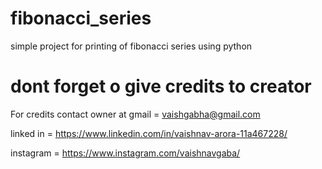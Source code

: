# fibonacci_series

simple project for printing of fibonacci series using python

# dont forget o give credits to creator

For credits contact owner at gmail = vaishgabha@gmail.com

linked in = https://www.linkedin.com/in/vaishnav-arora-11a467228/

instagram = https://www.instagram.com/vaishnavgaba/
